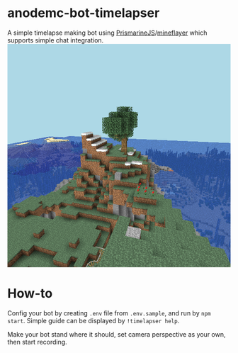 # anodemc-bot-timelapser

A simple timelapse making bot using [PrismarineJS](https://github.com/PrismarineJS)/[mineflayer](https://github.com/PrismarineJS/mineflayer) which supports simple chat integration.
&nbsp;
![preview](/public/preview.png)

# How-to

Config your bot by creating `.env` file from `.env.sample`, and run by `npm start`.
Simple guide can be displayed by `!timelapser help`.

Make your bot stand where it should, set camera perspective as your own, then start recording.
